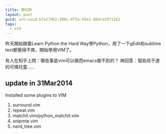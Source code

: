 ```yaml
---
title: 學VIM
layout: post
guid: urn:uuid:b7a17d62-288c-4f5a-93e1-d8dca2971162
tags:
  - vim
---
```


昨天開始跟着Learn Python the Hard Way學Python，用了一下gEdit和sublime text都覺得不爽，開始學用VIM了。

有人在知乎上問：哪些事是vim可以做而emacs做不到的？
神回答：幫助烏干達的可憐兒童......

update in 31Mar2014
-----------------------
Installed some plugins to VIM
1.  surround.vim
2.  repeat.vim
3.  matchit.vim/python_matchit.vim
4.  snipmte.vim
5.  nerd_tree.vim


